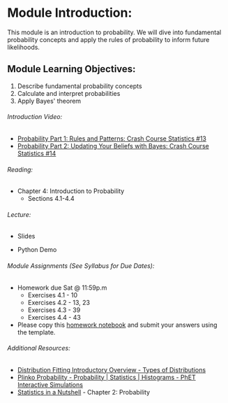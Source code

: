 # Module Introduction:

This module is an introduction to probability. We will dive into fundamental probability concepts and apply the rules of probability to inform future likelihoods. 

## Module Learning Objectives:

1.  Describe fundamental probability concepts
2.  Calculate and interpret probabilities
3.  Apply Bayes' theorem

###### Introduction Video:

*   [Probability Part 1: Rules and Patterns: Crash Course Statistics #13](https://youtu.be/OyddY7DlV58)
*   [Probability Part 2: Updating Your Beliefs with Bayes: Crash Course Statistics #14](https://youtu.be/oZCskBpHWyk)

###### Reading:

*   Chapter 4: Introduction to Probability
    *   Sections 4.1-4.4

###### Lecture:

*   Slides
    
*   Python Demo

###### Module Assignments (See Syllabus for Due Dates):

*   Homework due Sat @ 11:59p.m  
    *   Exercises 4.1 - 10
    *   Exercises 4.2 - 13, 23
    *   Exercises 4.3 - 39
    *   Exercises 4.4 - 43
*   Please copy this [homework notebook](https://colab.research.google.com/drive/1LDPPAeosHDZv1k-0wOh9_-q1Sv3FZ0iV?usp=sharing) and submit your answers using the template.

###### Additional Resources:

*   [Distribution Fitting Introductory Overview - Types of Distributions](https://docs.tibco.com/data-science/GUID-73039E2B-A350-406A-B5DA-ACAD53E56E48.html)
*   [Plinko Probability - Probability | Statistics | Histograms - PhET Interactive Simulations](https://phet.colorado.edu/en/simulations/plinko-probability)
*   [Statistics in a Nutshell](https://theswissbay.ch/pdf/Gentoomen%20Library/Maths/Statistics/OReilly.Statistics.in.a.Nutshell.A.Desktop.Quick.Reference.Aug.2008.pdf) - Chapter 2: Probability
